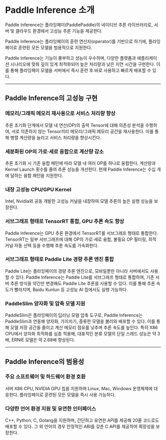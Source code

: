 # Paddle Inference 소개

Paddle Inference는 플라잉페이(PaddlePaddle)의 네이티브 추론 라이브러리로, 서버 및 클라우드 환경에서 고성능 추론 기능을 제공한다.

Paddle Inference는 플라잉페이의 훈련 연산자(operator)를 기반으로 하기에, 플라잉페이로 훈련된 모든 모델을 범용적으로 지원한다.

Paddle Inference는 기능이 풍부하고 성능이 우수하며, 다양한 플랫폼과 애플리케이션 시나리오에 맞춰 깊이 있게 최적화되어 높은 처리량과 낮은 지연 시간을 구현한다. 이를 통해 플라잉페이 모델을 서버에서 즉시 훈련 후 바로 사용하고 빠르게 배포할 수 있다.

---

## Paddle Inference의 고성능 구현

### 메모리/그래픽 메모리 재사용으로 서비스 처리량 향상  
추론 초기화 단계에서 모델 내 연산(OP)의 출력 Tensor에 대해 의존성 분석을 수행하여, 서로 의존하지 않는 Tensor끼리 메모리/그래픽 메모리 공간을 재사용한다. 이를 통해 병렬 계산량을 늘리고 서비스 처리량을 향상시킨다.

### 세분화된 OP의 가로·세로 융합으로 계산량 감소  
추론 초기화 시 기존 융합 패턴에 따라 모델 내 여러 OP를 하나로 융합한다. 계산량과 Kernel Launch 횟수를 줄여 추론 성능을 개선한다. 현재 Paddle Inference는 수십 개에 달하는 융합 패턴을 지원한다.

### 내장 고성능 CPU/GPU Kernel  
Intel, Nvidia와 공동 개발한 고성능 커널을 내장하여 모델 추론의 높은 실행 성능을 보장한다.

### 서브그래프 형태로 TensorRT 통합, GPU 추론 속도 향상  
Paddle Inference는 GPU 추론 환경에서 TensorRT를 서브그래프 형태로 통합한다. TensorRT는 일부 서브그래프에 대해 OP의 가로·세로 융합, 불필요 OP 필터링, 최적 커널 자동 선택 등을 수행해 추론 속도를 가속화한다.

### 서브그래프 형태로 Paddle Lite 경량 추론 엔진 통합  
Paddle Lite는 플라잉페이의 경량 추론 엔진으로, 모바일뿐만 아니라 서버에서도 사용할 수 있다. Paddle Inference는 Paddle Lite를 서브그래프 형태로 통합하여, 기존 서버 추론 방식을 약간만 변경해도 Paddle Lite 추론을 사용할 수 있다. 이를 통해 추론 속도가 빨라지며, Baidu Kunlun 등 고성능 AI 칩에서도 실행 가능하다.

### PaddleSlim 양자화 및 압축 모델 지원  
PaddleSlim은 플라잉페이의 딥러닝 모델 압축 도구로, Paddle Inference는 PaddleSlim과 연동해 양자화, 가지치기, 증류한 모델을 불러와 배포할 수 있다. 이를 통해 모델 저장 공간을 줄이고 계산 메모리 점유를 낮추며 추론 속도를 높인다. 특히 X86 CPU에서 양자화 최적화를 심층 적용해, 대표적인 분류 모델의 단일 스레드 성능은 약 3배, ERNIE 모델은 약 2.68배 향상된다.

---

## Paddle Inference의 범용성

### 주요 소프트웨어 및 하드웨어 환경 호환  
서버 X86 CPU, NVIDIA GPU 칩을 지원하며 Linux, Mac, Windows 운영체제에 대응한다. 플라잉페이로 훈련된 모든 모델을 즉시 사용 가능하다.

### 다양한 언어 환경 지원 및 유연한 인터페이스  
C++, Python, C, Golang을 지원하며, 간단하고 유연한 API를 제공해 20줄 코드로도 배포할 수 있다. 그 외 언어의 경우 안정적인 ABI를 갖춘 C API를 제공하여 확장성을 보장한다.
